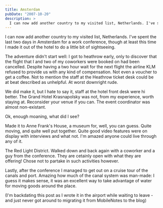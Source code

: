 ```yaml
---
title: Amsterdam
pubDate: "2007-10-20"
description: >
  I can now add another country to my visited list, Netherlands. I've spent the last two days in Amsterdam for a work conference, though at least this time I made it out of the hotel to do a little bit of sightseeing.
---
```


I can now add another country to my visited list, Netherlands. I've spent the last two days in Amsterdam for a work conference, though at least this time I made it out of the hotel to do a little bit of sightseeing.

The adventure didn't start well: I got to heathrow early, only to discover that the flight that I and two of my coworkers were booked on had been cancelled. Despite having a two hour wait for the next flight the airline KLM refused to provide us with any kind of compensation. Not even a voucher to get a coffee. Not to mention the staff at the Heathrow ticket desk could be at beat described as unhelpful. At worst downright rude.

We did make it, but I hate to say it, staff at the hotel front desk were hi better. The Grand Hotel Krasnapolsky was not, from my experience, worth staying at. Reconsider your venue if you can. The event coordinator was almost non-existant.

Ok, enough moaning, what did I see?

Made it to Anne Frank's House, a museum for, well, you can guess. Quite moving, and quite well put together. Quite good video features were on display with interviews and what not. I'm amazed anyone could live through any of it.

The Red Light District. Walked down and back again with a coworker and a guy from the conference. They are cetainly open with what they are offering! Chose not to partake in such activities however.

Lastly, after the conference I managed to get out on a cruise tour of the canals and port. Amazing how much of the canal system was man-made: I guess it makes sense, it was an excellent way to take advantage of water for moving goods around the place.

(I'm backdating this post as I wrote it in the airport while waiting to leave - and just never got around to migrating it from MobileNotes to the blog)
